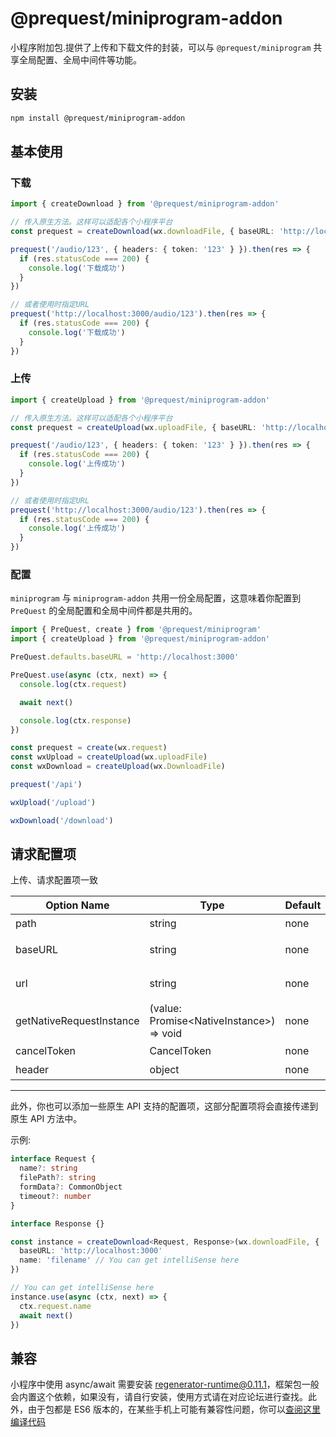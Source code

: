 # @prequest/miniprogram-addon

小程序附加包.提供了上传和下载文件的封装，可以与 `@prequest/miniprogram` 共享全局配置、全局中间件等功能。

## 安装

```bash
npm install @prequest/miniprogram-addon
```

## 基本使用

### 下载

```ts
import { createDownload } from '@prequest/miniprogram-addon'

// 传入原生方法。这样可以适配各个小程序平台
const prequest = createDownload(wx.downloadFile, { baseURL: 'http://localhost:3000' })

prequest('/audio/123', { headers: { token: '123' } }).then(res => {
  if (res.statusCode === 200) {
    console.log('下载成功')
  }
})

// 或者使用时指定URL
prequest('http://localhost:3000/audio/123').then(res => {
  if (res.statusCode === 200) {
    console.log('下载成功')
  }
})
```

### 上传

```ts
import { createUpload } from '@prequest/miniprogram-addon'

// 传入原生方法。这样可以适配各个小程序平台
const prequest = createUpload(wx.uploadFile, { baseURL: 'http://localhost:3000' })

prequest('/audio/123', { headers: { token: '123' } }).then(res => {
  if (res.statusCode === 200) {
    console.log('上传成功')
  }
})

// 或者使用时指定URL
prequest('http://localhost:3000/audio/123').then(res => {
  if (res.statusCode === 200) {
    console.log('上传成功')
  }
})
```

### 配置

`miniprogram` 与 `miniprogram-addon` 共用一份全局配置，这意味着你配置到 `PreQuest` 的全局配置和全局中间件都是共用的。

```ts
import { PreQuest, create } from '@prequest/miniprogram'
import { createUpload } from '@prequest/miniprogram-addon'

PreQuest.defaults.baseURL = 'http://localhost:3000'

PreQuest.use(async (ctx, next) => {
  console.log(ctx.request)

  await next()

  console.log(ctx.response)
})

const prequest = create(wx.request)
const wxUpload = createUpload(wx.uploadFile)
const wxDownload = createUpload(wx.DownloadFile)

prequest('/api')

wxUpload('/upload')

wxDownload('/download')
```

## 请求配置项

上传、请求配置项一致

| Option Name              | Type                                       | Default | Required | Meaning        | Example                           |
| ------------------------ | ------------------------------------------ | ------- | -------- | -------------- | --------------------------------- |
| path                     | string                                     | none    | Y        | 接口地址       | /audio/123                        |
| baseURL                  | string                                     | none    | N        | 服务端地址     | 'http://localhost:3000'           |
| url                      | string                                     | none    | N        | 服务端接口地址 | 'http://localhost:3000/audio/123' |
| getNativeRequestInstance | (value: Promise\<NativeInstance\>) => void | none    | N        | 获取原生请求   |                                   |
| cancelToken              | CancelToken                                | none    | N        | 取消请求       |                                   |
| header                   | object                                     | none    | N        | 请求头         | { token: 'aaaaa'}                 |

---

此外，你也可以添加一些原生 API 支持的配置项，这部分配置项将会直接传递到原生 API 方法中。

示例:

```ts
interface Request {
  name?: string
  filePath?: string
  formData?: CommonObject
  timeout?: number
}

interface Response {}

const instance = createDownload<Request, Response>(wx.downloadFile, {
  baseURL: 'http://localhost:3000'
  name: 'filename' // You can get intelliSense here
})

// You can get intelliSense here
instance.use(async (ctx, next) => {
  ctx.request.name
  await next()
})
```

## 兼容

小程序中使用 async/await 需要安装 [regenerator-runtime@0.11.1](https://www.npmjs.com/package/regenerator-runtime/v/0.11.1)，框架包一般会内置这个依赖，如果没有，请自行安装，使用方式请在对应论坛进行查找。此外，由于包都是 ES6 版本的，在某些手机上可能有兼容性问题，你可以[查阅这里编译代码](https://pre-quest.vercel.app/#/compatible?id=webpack-chain)
